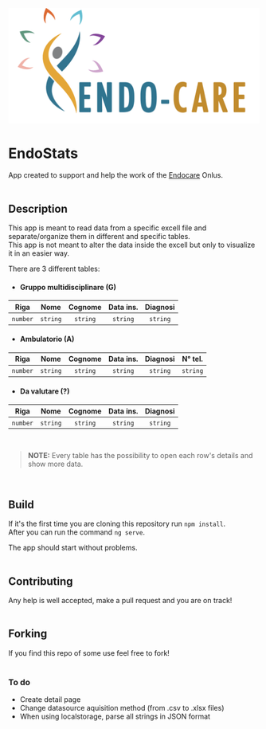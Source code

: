 ![Image](./src/assets/images/MarchioCompleto.png)

# EndoStats
App created to support and help the work of the [Endocare](https://www.endo-care.it/) Onlus.
</br></br>

## Description
This app is meant to read data from a specific excell file and separate/organize them in different and specific tables.</br>
This app is not meant to alter the data inside the excell but only to visualize it in an easier way.</br>

There are 3 different tables:
- #### Gruppo multidisciplinare (G)
|Riga|Nome|Cognome|Data ins.|Diagnosi|
|:------:|:------:|:------:|:----:|:-------:|
|`number`|`string`|`string`|`string`|`string`|

- #### Ambulatorio (A)
|Riga|Nome|Cognome|Data ins.|Diagnosi|N° tel.|
|:------:|:------:|:------:|:----:|:-------:|:------:|
|`number`|`string`|`string`|`string`|`string`|`string`|

- #### Da valutare (?)
|Riga|Nome|Cognome|Data ins.|Diagnosi|
|:------:|:------:|:------:|:----:|:-------:|
|`number`|`string`|`string`|`string`|`string`|

</br>

>**NOTE:** Every table has the possibility to open each row's details and show more data.

</br>

## Build
If it's the first time you are cloning this repository run `npm install`.</br>
After you can run the command `ng serve`.

The app should start without problems.
</br></br>

## Contributing
Any help is well accepted, make a pull request and you are on track!
</br></br>

## Forking
If you find this repo of some use feel free to fork!
</br></br>

### To do
- Create detail page
- Change datasource aquisition method (from .csv to .xlsx files)
- When using localstorage, parse all strings in JSON format
